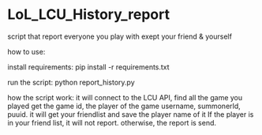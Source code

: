# LoL_LCU_History_report
script that report everyone you play with exept your friend &amp; yourself

how to use:

install requirements:
pip install -r requirements.txt

run the script:
python report_history.py

how the script work:
it will connect to the LCU API, find all the game you played
get the game id, the player of the game username, summonerId, puuid.
it will get your friendlist and save the player name of it
If the player is in your friend list, it will not report.
otherwise, the report is send.

